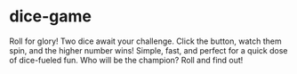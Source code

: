 # dice-game
Roll for glory! Two dice await your challenge. Click the button, watch them spin, and the higher number wins! Simple, fast, and perfect for a quick dose of dice-fueled fun. Who will be the champion? Roll and find out!
